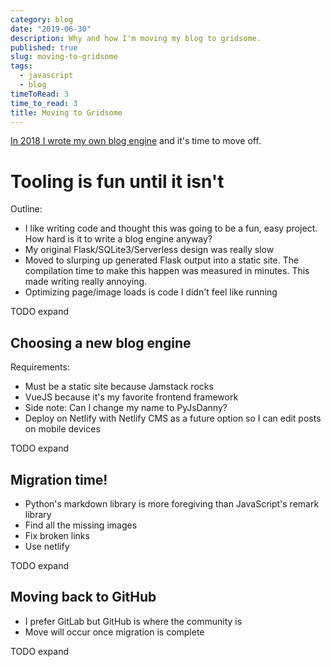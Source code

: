 ```yaml
---
category: blog
date: "2019-06-30"
description: Why and how I'm moving my blog to gridsome.
published: true
slug: moving-to-gridsome
tags:
  - javascript
  - blog
timeToRead: 3
time_to_read: 3
title: Moving to Gridsome
---
```


[In 2018 I wrote my own blog engine](/writing-new-blog-engine) and it's time to move off.

# Tooling is fun until it isn't

Outline:

- I like writing code and thought this was going to be a fun, easy project. How hard is it to write a blog engine anyway?
- My original Flask/SQLite3/Serverless design was really slow
- Moved to slurping up generated Flask output into a static site. The compilation time to make this happen was measured in minutes. This made writing really annoying.
- Optimizing page/image loads is code I didn't feel like running

TODO expand

## Choosing a new blog engine

Requirements:

- Must be a static site because Jamstack rocks
- VueJS because it's my favorite frontend framework
- Side note: Can I change my name to PyJsDanny?
- Deploy on Netlify with Netlify CMS as a future option so I can edit posts on mobile devices

TODO expand

## Migration time!

- Python's markdown library is more foregiving than JavaScript's remark library
- Find all the missing images
- Fix broken links
- Use netlify 

TODO expand

## Moving back to GitHub

- I prefer GitLab but GitHub is where the community is
- Move will occur once migration is complete

TODO expand
